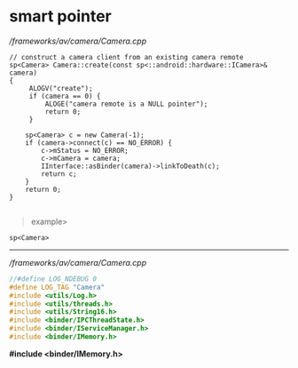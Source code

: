 # smart pointer

_/frameworks/av/camera/Camera.cpp_
```
// construct a camera client from an existing camera remote
sp<Camera> Camera::create(const sp<::android::hardware::ICamera>& camera)
{
     ALOGV("create");
     if (camera == 0) {
         ALOGE("camera remote is a NULL pointer");
         return 0;
     }

    sp<Camera> c = new Camera(-1);
    if (camera->connect(c) == NO_ERROR) {
        c->mStatus = NO_ERROR;
        c->mCamera = camera;
        IInterface::asBinder(camera)->linkToDeath(c);
        return c;
    }
    return 0;
}


```

> example>
```
sp<Camera> 
```

---


_/frameworks/av/camera/Camera.cpp_
```/frameworks/av/camera/Camera.cpp
//#define LOG_NDEBUG 0
#define LOG_TAG "Camera"
#include <utils/Log.h>
#include <utils/threads.h>
#include <utils/String16.h>
#include <binder/IPCThreadState.h>
#include <binder/IServiceManager.h>
#include <binder/IMemory.h>
```
__#include <binder/IMemory.h>__
